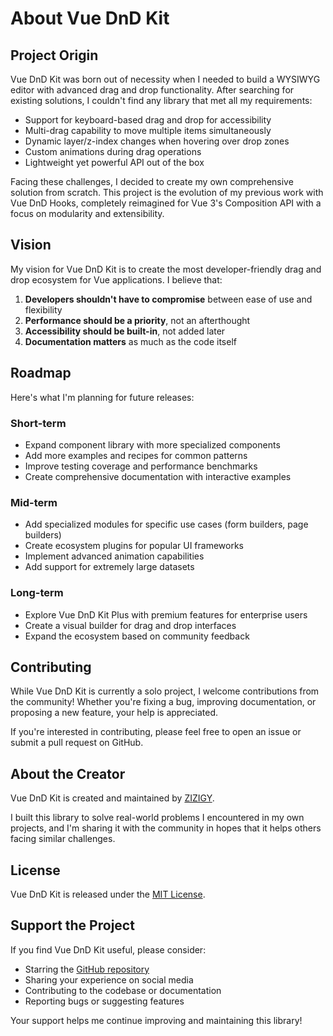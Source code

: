 # About Vue DnD Kit

## Project Origin

Vue DnD Kit was born out of necessity when I needed to build a WYSIWYG editor with advanced drag and drop functionality. After searching for existing solutions, I couldn't find any library that met all my requirements:

- Support for keyboard-based drag and drop for accessibility
- Multi-drag capability to move multiple items simultaneously
- Dynamic layer/z-index changes when hovering over drop zones
- Custom animations during drag operations
- Lightweight yet powerful API out of the box

Facing these challenges, I decided to create my own comprehensive solution from scratch. This project is the evolution of my previous work with Vue DnD Hooks, completely reimagined for Vue 3's Composition API with a focus on modularity and extensibility.

## Vision

My vision for Vue DnD Kit is to create the most developer-friendly drag and drop ecosystem for Vue applications. I believe that:

1. **Developers shouldn't have to compromise** between ease of use and flexibility
2. **Performance should be a priority**, not an afterthought
3. **Accessibility should be built-in**, not added later
4. **Documentation matters** as much as the code itself

## Roadmap

Here's what I'm planning for future releases:

### Short-term

- Expand component library with more specialized components
- Add more examples and recipes for common patterns
- Improve testing coverage and performance benchmarks
- Create comprehensive documentation with interactive examples

### Mid-term

- Add specialized modules for specific use cases (form builders, page builders)
- Create ecosystem plugins for popular UI frameworks
- Implement advanced animation capabilities
- Add support for extremely large datasets

### Long-term

- Explore Vue DnD Kit Plus with premium features for enterprise users
- Create a visual builder for drag and drop interfaces
- Expand the ecosystem based on community feedback

## Contributing

While Vue DnD Kit is currently a solo project, I welcome contributions from the community! Whether you're fixing a bug, improving documentation, or proposing a new feature, your help is appreciated.

If you're interested in contributing, please feel free to open an issue or submit a pull request on GitHub.

## About the Creator

Vue DnD Kit is created and maintained by [ZIZIGY](https://github.com/zizigy).

I built this library to solve real-world problems I encountered in my own projects, and I'm sharing it with the community in hopes that it helps others facing similar challenges.

## License

Vue DnD Kit is released under the [MIT License](https://github.com/zizigy/vue-dnd-kit/blob/main/LICENSE).

## Support the Project

If you find Vue DnD Kit useful, please consider:

- Starring the [GitHub repository](https://github.com/zizigy/vue-dnd-kit)
- Sharing your experience on social media
- Contributing to the codebase or documentation
- Reporting bugs or suggesting features

Your support helps me continue improving and maintaining this library!
